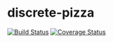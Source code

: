 # discrete-pizza

[![Build Status](https://travis-ci.org/ihsw/discrete-pizza.svg?branch=master)](https://travis-ci.org/ihsw/discrete-pizza)
[![Coverage Status](https://coveralls.io/repos/github/ihsw/discrete-pizza/badge.svg?branch=master)](https://coveralls.io/github/ihsw/discrete-pizza?branch=master)

